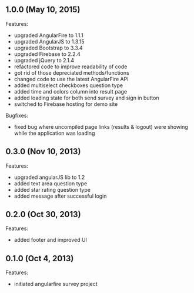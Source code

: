 ## 1.0.0 (May 10, 2015)

Features:

  - upgraded AngularFire to 1.1.1
  - upgraded AngularJS to 1.3.15
  - upgraded Bootstrap to 3.3.4
  - upgraded Firebase to 2.2.4
  - upgraded jQuery to 2.1.4
  - refactored code to improve readability of code
  - got rid of those depreciated methods/functions
  - changed code to use the latest AngularFire API
  - added multiselect checkboxes question type
  - added time and colors column into result page
  - added loading state for both send survey and sign in button
  - switched to Firebase hosting for demo site

Bugfixes:

  - fixed bug where uncompiled page links (results & logout) 
    were showing while the application was loading

## 0.3.0 (Nov 10, 2013)

Features:

  - upgraded angularJS lib to 1.2
  - added text area question type
  - added star rating question type
  - added message after successful login

## 0.2.0 (Oct 30, 2013)

Features:

  - added footer and improved UI

## 0.1.0 (Oct 4, 2013)

Features:

  - initiated angularfire survey project